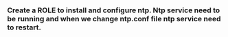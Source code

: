 ### Create a ROLE to install and configure ntp. Ntp service need to be running and when we change ntp.conf file ntp service need to restart.
